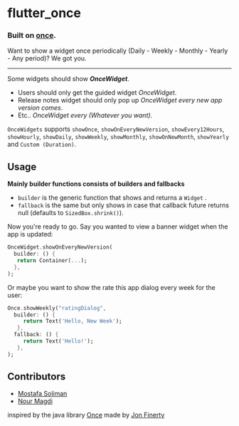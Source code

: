 # flutter_once

### Built on [once](https://pub.dev/packages/once).

Want to show a widget once periodically (Daily - Weekly - Monthly - Yearly - Any period)? We got you.

----

Some widgets should show **_OnceWidget_**.
* Users should only get the guided widget _OnceWidget_.
* Release notes widget should only pop up _OnceWidget every new app version comes_.
* Etc.. _OnceWidget every (Whatever you want)_.

`OnceWidgets` supports `showOnce`, `showOnEveryNewVersion`, `showEvery12Hours`, `showHourly`, `showDaily`, `showWeekly`, `showMonthly`, `showOnNewMonth`, `showYearly` and `Custom (Duration)`.

## Usage

**Mainly builder functions consists of builders and fallbacks**
* `builder` is the generic function that shows and returns a `Widget` .
* `fallback` is the same but only shows in case that callback future returns null (defaults to `SizedBox.shrink()`).

Now you're ready to go. Say you wanted to view a banner widget when the app is updated:

```dart
OnceWidget.showOnEveryNewVersion(
  builder: () {
   return Container(...);
  },
);
```

Or maybe you want to show the rate this app dialog every week for the user:
```dart
Once.showWeekly("ratingDialog",
  builder: () {
     return Text('Hello, New Week');
   },
  fallback: () {
     return Text('Hello!');
   },
);

```

## Contributors
* [Mostafa Soliman](https://github.com/MostafaSolimanMO)
* [Nour Magdi](https://github.com/SPiercer)


inspired by the java library [Once](https://github.com/jonfinerty/Once) made by [Jon Finerty](https://github.com/jonfinerty)
